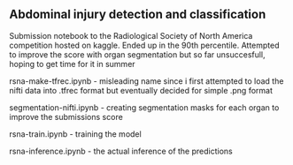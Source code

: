 ## Abdominal injury detection and classification
Submission notebook to the Radiological Society of North America competition hosted on kaggle. 
Ended up in the 90th percentile.
Attempted to improve the score with organ segmentation but so far unsuccesfull, hoping to get time for it in summer

rsna-make-tfrec.ipynb - misleading name since i first attempted to load the nifti data into .tfrec format but eventually decided for simple .png format

segmentation-nifti.ipynb - creating segmentation masks for each organ to improve the submissions score

rsna-train.ipynb - training the model

rsna-inference.ipynb - the actual inference of the predictions
